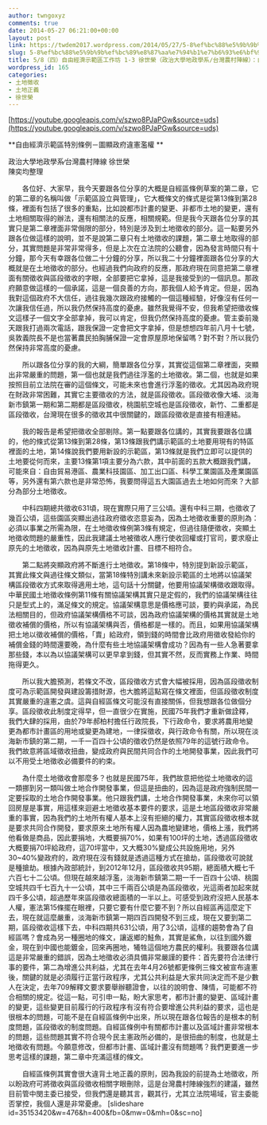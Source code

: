 ```yaml
---
author: twngoxyz
comments: true
date: 2014-05-27 06:21:00+00:00
layout: post
link: https://twdem2017.wordpress.com/2014/05/27/5-8%ef%bc%88%e5%9b%9b%ef%bc%89%e8%87%aa%e7%94%b1%e7%b6%93%e6%bf%9f%e7%a4%ba%e7%af%84%e5%8d%80%e5%b7%a5%e4%bd%9c%e5%9d%8a-1-3-%e5%be%90%e4%b8%96%e6%a6%ae%ef%bc%88%e6%94%bf%e6%b2%bb%e5%a4%a7%e5%ad%b8/
slug: 5-8%ef%bc%88%e5%9b%9b%ef%bc%89%e8%87%aa%e7%94%b1%e7%b6%93%e6%bf%9f%e7%a4%ba%e7%af%84%e5%8d%80%e5%b7%a5%e4%bd%9c%e5%9d%8a-1-3-%e5%be%90%e4%b8%96%e6%a6%ae%ef%bc%88%e6%94%bf%e6%b2%bb%e5%a4%a7%e5%ad%b8
title: 5/8（四）自由經濟示範區工作坊 1-3 徐世榮（政治大學地政學系∕台灣農村陣線）：自由經濟示範區特別條例--突顯政府違憲濫權
wordpress_id: 165
categories:
- 土地徵收
- 土地正義
- 徐世榮
---
```


[https://youtube.googleapis.com/v/szwo8PJaPGw&source=uds](https://youtube.googleapis.com/v/szwo8PJaPGw&source=uds)

**自由經濟示範區特別條例－圖顯政府違憲濫權 **  
  
政治大學地政學系∕台灣農村陣線 徐世榮  
陳奕均整理  
  
　　各位好、大家早，我今天要跟各位分享的大概是自經區條例草案的第二章，它的第二章的名稱叫做「示範區設立與管理」，它大概條文的條式是從第13條到第28條，裡面有包括了很多的重點，比如說都市計畫的變更、非都市土地的變更，還有土地相關取得的辦法，還有相關法的反應，相關規範。但是我今天跟各位分享的其實只是第二章裡面非常侷限的部分，特別是涉及到土地徵收的部分。這一點要另外跟各位做這樣的說明，並不是說第二章只有土地徵收的課題，第二章土地取得的部分，其實問題是非常非常得多，但是上次在立法院的公聽會，因為發言時間只有十分鐘，那今天有幸跟各位做二十分鐘的分享，所以我二十分鐘裡面跟各位分享的大概就是在土地徵收的部分。也經過我們向政府的反應，那政府現在同意把第二章裡面有關徵收與區段徵收的字眼，全部要把它拿掉，這是我接受到的一個訊息。那政府願意做這樣的一個承諾，這是一個良善的方向，那我個人給予肯定。但是，因為我對這個政府不大信任，過往我幾次跟政府接觸的一個這種經驗，好像沒有任何一次讓我信任過，所以我仍然保持高度的憂慮。雖然我覺得不安，但我希望把徵收條文這樣子一個文字全部拿掉，我可以肯定，但我仍然保持高度的憂慮。管主委前幾天跟我打過兩次電話，跟我保證一定會把文字拿掉，但是想想四年前八月十七號，吳敦義院長不是也當著農民拍胸脯保證一定會原屋原地保留嗎？對不對？所以我仍然保持非常高度的憂慮。  
  
　　所以跟各位分享的我的大綱，簡單跟各位分享，其實從這個第二章裡面，突顯出非常嚴重的問題，第一個也就是我們過往浮濫的土地徵收。第二個，也就是如果按照目前立法院在審的這個條文，可能未來也會進行浮濫的徵收。尤其因為政府現在財政非常困難，其實它主要徵收的方法，就是區段徵收。區段徵收像大埔、淡海新市鎮第一期和第二期都是區段徵收，桃園航空城也是區段徵收，新竹、二重都是區段徵收，台灣現在很多的徵收其中很關鍵的，跟區段徵收是直接有相連結。  
  
　　我的報告是希望把徵收全部剔除。第一點要跟各位講的，其實我要跟各位講的，他的條式從第13條到第28條，第13條跟我們講示範區的土地要用現有的特區裡面的土地，第14條說我們要用新設的示範區，第13條就是我們立即可以提供的土地要從何而來，主要13條第1項主要分為六款，其中前面的五款大概跟我們講，可能來自：自由貿易港區、農業科技園區、加工出口區、科學工業園區及產業園區等，另外還有第六款也是非常恐怖，我要問得這五大園區過去土地如何而來？大部分為部分土地徵收。  
  
　　中科四期總共徵收631頃，現在實際只用了三公頃。還有中科三期，也徵收了幾百公頃，這些園區突顯出過往政府徵收恣意妄為，因為土地徵收重要的原則為：必須以事業之所需為限，在土地徵收條例第3條有規定，但過往隨便徵收，突顯土地徵收問題的嚴重性，因此我建議土地被徵收人應行使收回權或打官司，要求廢止原先的土地徵收，因為與原先土地徵收計畫、目標不相符合。  
  
　　第二點將突顯政府將不斷進行土地徵收。第18條中，特別提到新設示範區，其實此條文與過往條文類似，當第18條特別講未來新設示範區的土地將以協議架構區段徵收方式來取得適用土地，這句話十分關鍵，他要用協議架構徵收跟取得。中華民國土地徵收條例第11條有關協議架構其實只是定假的，我們的協議架構往往只是型式上的，滿足條文的規定。協議架構意思是價格應可談，要約與承諾，為民法相關目的，但政府協議架構價格不可談，因為政府協議架構的價格其實就是土地徵收補償的價格，所以有協議架構與否，價格都是一樣的。而且，如果用協議架構把土地以徵收補償的價格，「賣」給政府，領到錢的時間會比政府用徵收發給你的補償金錢的時間還要晚，為什麼有些土地協議架構會成功？因為有一些人急著要拿那些錢，本以為以協議架構可以更早拿到錢，但其實不然，反而實務上作業、時間拖得更久。  
  
　　所以我大膽預測，若條文不改，區段徵收方式會大幅被採用，因為區段徵收制度可為示範區開發與建設籌措財源，也大膽將這點寫在條文裡面，但區段徵收制度其實嚴重的違憲之虞。這與自經區條文可能沒有直接關係，但我想跟各位做個分享。區段徵收此制度定得早，但一直很少在實施，民國75年我們才重新做詮釋，我們大肆的採用，由於79年郝柏村擔任行政院長，下行政命令，要求將農用地變更為都市計畫區的用地或變更為建地，一律採徵收，與行政命令有關，所以現在淡海新市鎮的第二期，一千一百四十公頃的徵收仍然是依照79年的這號行政命令。我們故意將區域徵收扭曲，變成政府與民間共同合作的土地開發事業，因此我們可以不用受土地徵收必備要件的約束。  
  
　　為什麼土地徵收會那麼多？也就是民國75年，我們故意把他從土地徵收的這一類挪到另一類叫做土地合作開發事業，但這是扭曲的，因為這是政府強制民間一定要採取的土地合作開發事業。他只跟我們講，土地合作開發事業，未來你可以領回房屋是事實，用這樣來迴避土地徵收基本要件的要求，這是土地區段徵收非常嚴重的事實，因為我們的土地所有權人基本上沒有拒絕的權力，其實區段徵收根本就是要求共同合作開發，要求原來土地所有權人因為農地變建地，價格上漲，我們將他看做是商品，因此要捐地，大概要捐70%，如果有100坪的土地，透過區段徵收大概要捐70坪給政府，這70坪當中，又大概30%變成公共設施用地，另外30~40%變政府的，政府現在沒有錢就是透過這種方式在搶劫，區段徵收可說就是種搶劫。根據內政部統計，到2012年12月，區段徵收共95期，總面積大概七千六百七十二公頃。但現在越來越浮濫，淡海新市鎮第二期一千一百四十公頃、桃園空城共四千七百九十一公頃，其中三千兩百公頃是為區段徵收，光這兩者加起來就四千多公頃，超過歷年來區段徵收總面積的一半以上。可感受到政府沒把人民基本人權，憲法第15條擺在眼裡，只要它要有什麼它要不到？所以自經區再這麼定下去，現在就這麼嚴重，淡海新市鎮第一期四百四開發不到三成，現在又要到第二期，區段徵收這樣下去，中科四期共631公頃，用了3公頃，這樣的趨勢會為了自經區嗎？會成為另一種圈地的條文，讓返鄉的鮭魚，其實是鯊魚，以往到國外鍍金，現在到中國也能鍍金，回來再圈地，犧牲這個地方農民的權利。我要跟各位講這是非常嚴重的錯誤，因為土地徵收必須具備非常嚴謹的要件：首先要符合法律行事的要件，第二為增進公共利益，尤其在去年4月26號都更條例三條文被宣布違憲後，關鍵的就是必須履行正當行政程序，尤其公共利益是大家共同決定而不是少數人在決定，去年709解釋文要求要舉辦聽證會，以往的說明會、陳情，可能都不符合相關的規定。從這一點，可引申一點，盼大家思考，都市計畫的變更、區域計畫的變更，這些變更目前履行的行政程序有沒有符合要增進公共利益的要求，這也是很根本的問題，可能不是在自經區條例中出來，所以現在跟各位報告的是根本的制度問題，區段徵收的制度問題。自經區條例中有關都市計畫以及區域計畫非常根本的問題，這些問題其實不符合現今民主憲政所必備的，是很扭曲的制度，也就是土地徵收有問題。今願意修改，但都市計畫、區域計畫沒有問題嗎？我們更要進一步思考這樣的課題，第二章中充滿這樣的條文。  
  
　　自經區條例其實會很大違背土地正義的原則，因為我設的前提為土地徵收，所以盼政府可將徵收與區段徵收相關字眼刪除，這是台灣農村陣線強烈的建議，雖然目前管中閔主委已接受，但我們還是聽其言，觀其行，尤其立法院場域，官主委能否掌控，我個人還是非常憂慮。  [slideshare id=35153420&w=476&h=400&fb=0&mw=0&mh=0&sc=no]
